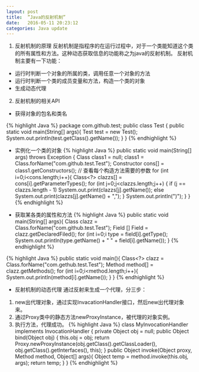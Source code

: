 ```yaml
---
layout: post
title:  ”Java的反射机制”
date:   2016-05-11 20:23:12
categories: Java update
---
```


1. 反射机制的原理
 反射机制是指程序的在运行过程中，对于一个类能知道这个类的所有属性和方法。这种动态获取信息的功能称之为java的反射机制。
 反射机制主要有一下功能：

 * 运行时判断一个对象的所属的类，调用任意一个对象的方法
 * 运行时判断一个类的成员变量和方法，构造一个类的对象
 * 生成动态代理

2. 反射机制的相关API
 * 获得对象的包名和类名

  {% highlight Java %}
  package com.github.test;
  public class Test {
    public static void main(String[] args){
      Test test = new Test();
      System.out.println(test.getClass().getName());
    }
  }
  {% endhighlight %}

 * 实例化一个类的对象
 {% highlight Java %}
 public static void main(String[] args) throws Exception {
   Class<?> class1 = null;
   class1 = Class.forName("com.github.test.Test");
   Constructor<?> cons[] = class1.getConstructors();
     // 查看每个构造方法需要的参数
     for (int i=0;i<cons.length;i++){
         Class<?> clazzs[] = cons[i].getParameterTypes();
         for (int j=0;j<clazzs.length;j++) {
             if (j == clazzs.length - 1)
                 System.out.print(clazzs[j].getName());
             else
                 System.out.print(clazzs[j].getName() + ",");
         }
         System.out.println(")");
     }
 }
 {% endhighlight %}

 * 获取某各类的属性和方法
  {% highlight Java %}
  public static void main(String[] args){
    Class<?> clazz = Class.forName("com.github.test.Test");
    Field [] Field = clazz.getDeclaredFiled();
    for (int i=0;i<field.length;i++) {
      Class<?> type = field[i].getType();
      System.out.println(type.getName() + " " + field[i].getName());
  }
  {% endhighlight %}

 {% highlight Java %}
 public static void main(){
   Class<?> clazz = Class.forName("com.gethub.test.Test");
   Method method[] = clazz.getMethods();
   for (int i=0;i<method.length;i++){
     System.out.println(method[i].getName());
   }
 }
 {% endhighlight %}
 
 * 反射机制的动态代理
 通过反射来生成一个代理，分三步：
 1. new出代理对象，通过实现InvacationHandler接口，然后new出代理对象来。
 2. 通过Proxy类中的静态方法newProxyInstance，被代理的对象实例。
 3. 执行方法，代理成功。
 {% highlight Java %}
 class MyInvocationHandler implements InvocationHandler {
    private Object obj = null;
    public Object bind(Object obj) {
        this.obj = obj;
        return Proxy.newProxyInstance(obj.getClass().getClassLoader(), obj.getClass().getInterfaces(), this);
    }
    public Object invoke(Object proxy, Method method, Object[] args){
        Object temp = method.invoke(this.obj, args);
        return temp;
    }
 }
 {% endhighlight %}
